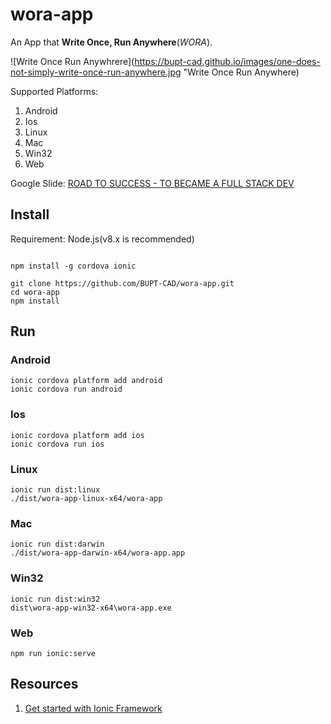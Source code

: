 # wora-app
An App that **Write Once, Run Anywhere**(_WORA_).

![Write Once Run Anywhrere](https://bupt-cad.github.io/images/one-does-not-simply-write-once-run-anywhere.jpg "Write Once Run Anywhere)

Supported Platforms:
1. Android
1. Ios
1. Linux
1. Mac
1. Win32
1. Web

Google Slide: [ROAD TO SUCCESS - TO BECAME A FULL STACK DEV](https://docs.google.com/presentation/d/15ZrF5rrqN9ax4LOIEYLHQLitqDBpSIC52Sz5c195K9k/edit?usp=sharing)

## Install

Requirement: Node.js(v8.x is recommended)

```shell

npm install -g cordova ionic

git clone https://github.com/BUPT-CAD/wora-app.git
cd wora-app
npm install
```

## Run

### Android

```shell
ionic cordova platform add android
ionic cordova run android
```

### Ios

```shell
ionic cordova platform add ios
ionic cordova run ios
```

### Linux

```shell
ionic run dist:linux
./dist/wora-app-linux-x64/wora-app
```

### Mac

```shell
ionic run dist:darwin
./dist/wora-app-darwin-x64/wora-app.app
```

### Win32

```shell
ionic run dist:win32
dist\wora-app-win32-x64\wora-app.exe
```

### Web

```shell
npm run ionic:serve
```

## Resources

1. [Get started with Ionic Framework](http://ionicframework.com/getting-started/)

